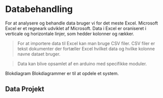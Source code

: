 # Databehandling

For at analysere og behandle data bruger vi for det meste Excel. Microsoft Excel er et regneark udviklet af Microsoft. Data i Excel er oraniseret i verticale og horizontale linjer, som hedder kolonner og rækker.
> For at importere data til Excel kan man bruge CSV filer. CSV filer er tekst dokumenter der fortæller Excel hvilket data og hvilke kolonne navne dataet bruger.

> Data kan blive opsamlet af en arduino med specifikke moduler.
 
Blokdiagram
Blokdiagrammer er til at opdele et system.

## Data Projekt
